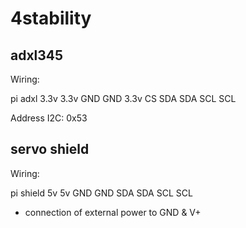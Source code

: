 4stability
==========

adxl345
-------

Wiring:

pi    adxl
3.3v  3.3v
GND   GND
3.3v  CS
SDA   SDA
SCL   SCL

Address I2C: 0x53


servo shield
------------

Wiring:

pi    shield
5v    5v
GND   GND
SDA   SDA
SCL   SCL

+ connection of external power to GND & V+
